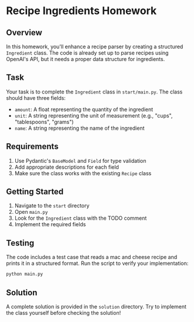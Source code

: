 # Recipe Ingredients Homework

## Overview
In this homework, you'll enhance a recipe parser by creating a structured `Ingredient` class. The code is already set up to parse recipes using OpenAI's API, but it needs a proper data structure for ingredients.

## Task
Your task is to complete the `Ingredient` class in `start/main.py`. The class should have three fields:
- `amount`: A float representing the quantity of the ingredient
- `unit`: A string representing the unit of measurement (e.g., "cups", "tablespoons", "grams")
- `name`: A string representing the name of the ingredient

## Requirements
1. Use Pydantic's `BaseModel` and `Field` for type validation
2. Add appropriate descriptions for each field
3. Make sure the class works with the existing `Recipe` class

## Getting Started
1. Navigate to the `start` directory
2. Open `main.py`
3. Look for the `Ingredient` class with the TODO comment
4. Implement the required fields

## Testing
The code includes a test case that reads a mac and cheese recipe and prints it in a structured format. Run the script to verify your implementation:

```bash
python main.py
```

## Solution
A complete solution is provided in the `solution` directory. Try to implement the class yourself before checking the solution! 